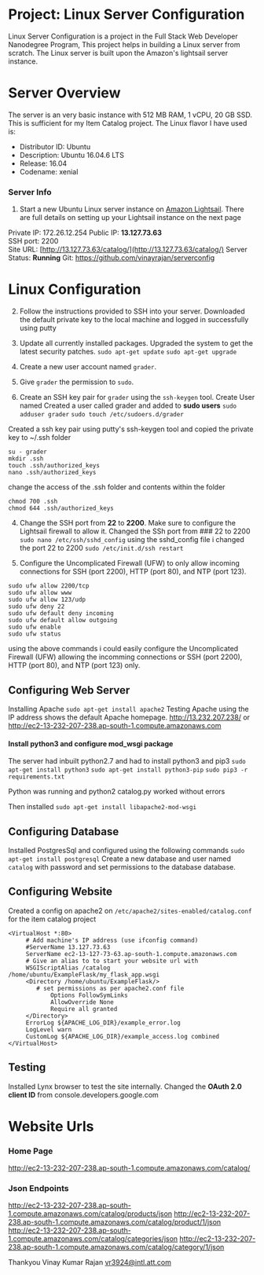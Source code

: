 
# Project: Linux Server Configuration

Linux Server Configuration is a project in the Full Stack Web Developer Nanodegree Program, This project helps in building a Linux server from scratch. The Linux server is built  upon the Amazon's lightsail server instance. 

# Server Overview
 The server is an very basic  instance with 512 MB RAM, 1 vCPU, 20 GB SSD. This is sufficient for my Item Catalog project. The Linux flavor I have  used is: 

 - Distributor ID: Ubuntu 
 - Description:    Ubuntu 16.04.6 LTS 
 - Release:   16.04 
 - Codename:       xenial

### Server Info
1. Start a new Ubuntu Linux server instance on [Amazon Lightsail](https://lightsail.aws.amazon.com). There are full details on setting up your Lightsail instance on the next page

Private IP: 172.26.12.254
Public IP: **13.127.73.63**  
SSH port: 2200  
Site URL: [http://13.127.73.63/catalog/](http://13.127.73.63/catalog/)
Server Status: **Running**
Git: https://github.com/vinayrajan/serverconfig

# Linux Configuration
2. Follow the instructions provided to SSH into your server.
Downloaded the default private key to the local machine and logged in successfully using putty

3. Update all currently installed packages.
Upgraded the system to get the latest security patches.
`sudo apt-get update`
`sudo apt-get upgrade`

6. Create a new user account named `grader`.  
7. Give `grader` the permission to `sudo`.  
8. Create an SSH key pair for `grader` using the `ssh-keygen` tool.
Create User named 
Created a user called grader and added to **sudo users**
```sudo adduser grader```
```sudo touch /etc/sudoers.d/grader```

Created a ssh key pair using putty's ssh-keygen tool and copied the private key to ~/.ssh folder
```
su - grader
mkdir .ssh
touch .ssh/authorized_keys
nano .ssh/authorized_keys
```
change the access of the .ssh folder and contents within the folder
```
chmod 700 .ssh
chmod 644 .ssh/authorized_keys
```
4. Change the SSH port from **22** to **2200**. Make sure to configure the Lightsail firewall to allow it.
 Changed the SSh port from ### 22 to 2200
 `sudo nano /etc/ssh/sshd_config`
 using the sshd_config file i changed the port 22 to 2200
 `sudo /etc/init.d/ssh restart`
 
5. Configure the Uncomplicated Firewall (UFW) to only allow incoming connections for SSH (port 2200), HTTP (port 80), and NTP (port 123).

```
sudo ufw allow 2200/tcp
sudo ufw allow www
sudo ufw allow 123/udp
sudo ufw deny 22
sudo ufw default deny incoming
sudo ufw default allow outgoing
sudo ufw enable
sudo ufw status
```
using the above commands i could easily configure the Uncomplicated Firewall (UFW) allowing the incomming connections or SSH (port 2200), HTTP (port 80), and NTP (port 123) only.

## Configuring Web Server
Installing Apache
`sudo apt-get install apache2`
Testing Apache using the IP address shows the default Apache homepage.
http://13.232.207.238/ or http://ec2-13-232-207-238.ap-south-1.compute.amazonaws.com

#### Install python3 and  configure mod_wsgi package
The server had inbuilt python2.7 and had to install python3 and pip3
`sudo apt-get install python3`
`sudo apt-get install python3-pip`
`sudo pip3 -r requirements.txt` 

Python was running and python2 catalog.py worked without errors

Then installed
`sudo apt-get install libapache2-mod-wsgi`

## Configuring Database
Installed PostgresSql and configured using the following commands
`sudo apt-get install postgresql`
Create a new database and user named `catalog` with password  and set permissions to the database database.

## Configuring Website
Created a config on apache2 on `/etc/apache2/sites-enabled/catalog.conf` for the item catalog project
```
<VirtualHost *:80>
     # Add machine's IP address (use ifconfig command)
     #ServerName 13.127.73.63
     ServerName ec2-13-127-73-63.ap-south-1.compute.amazonaws.com
     # Give an alias to to start your website url with
     WSGIScriptAlias /catalog /home/ubuntu/ExampleFlask/my_flask_app.wsgi
     <Directory /home/ubuntu/ExampleFlask/>
        # set permissions as per apache2.conf file
            Options FollowSymLinks
            AllowOverride None
            Require all granted
     </Directory>
     ErrorLog ${APACHE_LOG_DIR}/example_error.log
     LogLevel warn
     CustomLog ${APACHE_LOG_DIR}/example_access.log combined
</VirtualHost>
```

## Testing
Installed Lynx browser to test the site internally.
Changed the **OAuth 2.0 client ID** from  console.developers.google.com


# Website Urls

### Home Page
http://ec2-13-232-207-238.ap-south-1.compute.amazonaws.com/catalog/

### Json Endpoints
http://ec2-13-232-207-238.ap-south-1.compute.amazonaws.com/catalog/products/json
http://ec2-13-232-207-238.ap-south-1.compute.amazonaws.com/catalog/product/1/json
http://ec2-13-232-207-238.ap-south-1.compute.amazonaws.com/catalog/categories/json
http://ec2-13-232-207-238.ap-south-1.compute.amazonaws.com/catalog/category/1/json
    
Thankyou
Vinay Kumar Rajan
vr3924@intl.att.com
